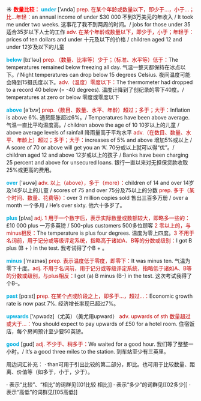 ☀ <font color="red">**数量比较：**</font>
<font color="sky blue">**under**</font> ['ʌndə] 
<font color="#c00000">prep. 在某个年龄或数量以下，即少于…，小于…；比…年轻：</font>an annual income of under $30 000 不到3万美元的年收入 / It took me under two weeks. 这事花了我不到两周的时间。/ jobs for those under 35 适合35岁以下人士的工作 <font color="#c00000">adv. 在某个年龄或数量以下，即少于，小于；年轻于：</font>prices of ten dollars and under 十元及以下的价格 / children aged 12 and under 12岁及以下的儿童

<font color="sky blue">**below**</font> [bɪ'ləʊ] 
<font color="#c00000">prep.（数量、比率等）少于；（标准、水平等）低于：</font>The temperatures remained below freezing all day. 气温一整天都保持在冰点以下。/ Night temperatures can drop below 15 degrees Celsius. 夜间温度可能会降到15摄氏度以下。<font color="#c00000">adv.（温度）零度以下：</font>The thermometer had dropped to a record 40 below (= -40 degrees). 温度计降到了创纪录的零下40度。/ temperatures at zero or below 零度或零度以下

<font color="sky blue">**above**</font> [ə'bʌv] 
<font color="#c00000">prep.（数目、数量、水平、年龄）超过；多于；大于：</font>Inflation is above 6%. 通货膨胀超过6%。/ Temperatures have been above average. 气温一直比平均温度高。/ children above the age of 10 10岁以上的儿童 / above average levels of rainfall 降雨量高于平均水平 <font color="#c00000">adv.（在数目、数量、水平、年龄上）超过；多于；大于：</font>increases of 5% and above 增加5%或以上 / A score of 70 or above will get you an ‘A’. 70分或以上就可以得“优”。/ children aged 12 and above 12岁或以上的孩子 / Banks have been charging 25 percent and above for unsecured loans. 银行一直以来对无担保贷款收取25%或更高的费用。

<font color="sky blue">**over**</font> ['əʊvə] 
<font color="#c00000">adv. 以上（above），多于（more）：</font>children of 14 and over 14岁及14岁以上的儿童 / scores of 75 and over 75分及75以上的分数 <font color="#c00000">prep. 多于（某个时间、数量、花费等）：</font>over 3 million copies sold 售出三百多万册 / over a month 一个多月 / He’s over sixty. 他六十多岁了。

<font color="sky blue">**plus**</font> [plʌs] 
<font color="#c00000">adj. 1 用于一个数字后，表示实际数量或数额较大，即略多一些的：</font>£10 000 plus 一万多英镑 / 500-plus customers 500多位顾客 <font color="#c00000">2 零以上的，与minus相反：</font>The temperature is plus four degrees. 温度为零上四度。<font color="#c00000">3 不用于名词前，用于记分或等级评定系统，指略高于诸如A、B等的分数或级别：</font>I got B plus (B + ) in the test. 我考试得了个B + 。

<font color="sky blue">**minus**</font> ['maɪnəs] 
<font color="#c00000">prep. 表示温度低于零度，即零下：</font>It was minus ten. 气温为零下十度。<font color="#c00000">adj. 不用于名词前，用于记分或等级评定系统，指略低于诸如A、B等的分数或级别，与plus相反：</font>I got (a) B minus (B–) in the test. 这次考试我得了个B–。

<font color="sky blue">**past**</font> [pɑːst] 
<font color="#c00000">prep. 在某个点或阶段之上，即多于…，超过…：</font>Economic growth rate is now past 7%. 经济增长率现已超过7%。

<font color="sky blue">**upwards**</font> ['ʌpwədz]（尤英）（美尤用upward）
<font color="#c00000">adv. upwards of sth 数量超过或大于…：</font>You should expect to pay upwards of £50 for a hotel room. 住宿饭店，每个房间预计至少要50英镑。

<font color="sky blue">**good**</font> [ɡʊd] 
<font color="#c00000">adj. 不少于、稍多于：</font>We waited for a good hour. 我们等了整整一小时。/ It’s a good three miles to the station. 到车站至少有三英里。

周边词汇补充：
· than可用于引出比较的第二部分，即比。也可用于比较数量、距离、价值等（如多于，小于，少于）。

· 表示“比较”、“相比”的词群见[[01比较 相比]]
· 表示“多少”的词群见[[02多少]]
· 表示“高低”的词群见[[05高低]]
